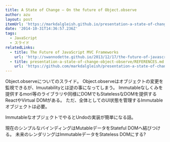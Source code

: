 ```yaml
---
title: A State of Change — On the future of Object.observe
author: azu
layout: post
itemUrl: 'https://markdalgleish.github.io/presentation-a-state-of-change-object-observe/'
date: '2014-10-31T14:36:57.236Z'
tags:
  - JavaScript
  - スライド
relatedLinks:
  - title: The Future of JavaScript MVC Frameworks
    url: 'http://swannodette.github.io/2013/12/17/the-future-of-javascript-mvcs/'
  - title: presentation-a-state-of-change-object-observe/REFERENCES.md at master · markdalgleish/presentation-a-state-of-change-object-observe
    url: 'https://github.com/markdalgleish/presentation-a-state-of-change-object-observe/blob/master/REFERENCES.md'
---
```

Object.observeについてのスライド。
Object.observeはオブジェクトの変更を監視できるが、Imuutabilityとは逆の事になってしまう。
Immutableなしくみを提供するmori等のライブラリや同様にDOMでもStatelessなDOMを提供するReactやVirtual DOMがある。
ただ、全体としてのUI状態を管理するImmutableオブジェクトは必要。

ImmutableなオブジェクトでやるとUndoの実装が簡単になる話。

現在のシンプルなバインディングはMutableデータをStateful DOMへ結びつける。
未来のレンダリングはImmutableデータをStateless DOMにする?
